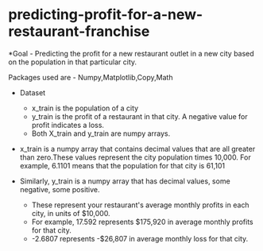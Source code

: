 # predicting-profit-for-a-new-restaurant-franchise
*Goal - 
Predicting the profit for a new restaurant outlet in a new city based on the population in that particular city.

Packages used are - Numpy,Matplotlib,Copy,Math

- Dataset

  - x_train is the population of a city
  - y_train is the profit of a restaurant in that city. A negative value for profit indicates a loss.   
  - Both X_train and y_train are numpy arrays.
 
 - x_train is a numpy array that contains decimal values that are all greater than zero.These values represent the city population times 10,000. For example, 6.1101 means that the population for that city is 61,101

- Similarly, y_train is a numpy array that has decimal values, some negative, some positive.
  - These represent your restaurant's average monthly profits in each city, in units of \$10,000.
  - For example, 17.592 represents \$175,920 in average monthly profits for that city.
  - -2.6807 represents -\$26,807 in average monthly loss for that city.
  
